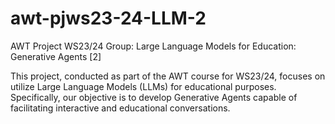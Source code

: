 # awt-pjws23-24-LLM-2
AWT Project WS23/24 Group: Large Language Models for Education: Generative Agents [2]

This project, conducted as part of the AWT course for WS23/24, focuses on utilize Large Language Models (LLMs) for educational purposes. Specifically, our objective is to develop Generative Agents capable of facilitating interactive and educational conversations. 


